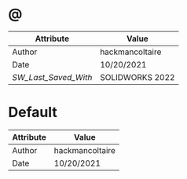 # @
| Attribute | Value |
| ---  | ---     |
| Author | hackmancoltaire |
| Date | 10/20/2021 |
| _SW_Last_Saved_With_ | SOLIDWORKS 2022 |
# Default
| Attribute | Value |
| ---  | ---     |
| Author | hackmancoltaire |
| Date | 10/20/2021 |
